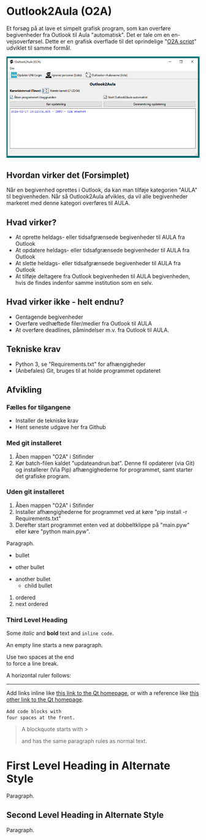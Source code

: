 # Outlook2Aula (O2A)
Et forsøg på at lave et simpelt grafisk program, som kan overføre begivenheder fra Outlook til Aula "automatisk". Det er tale om en en-vejsoverførsel.
Dette er en grafisk overflade til det oprindelige "[O2A script](https://github.com/froksen/O2A)" udviklet til samme formål.


![alt text](https://github.com/froksen/O2A_GUI/blob/master/screenshot.PNG?raw=true)



## Hvordan virker det (Forsimplet)
Når en begivenhed oprettes i Outlook, da kan man tilføje kategorien "AULA" til begivenheden. Når så Outlook2Aula afvikles, da vil alle begivenheder markeret med denne kategori overføres til AULA.

## Hvad virker?
- At oprette heldags- eller tidsafgrænsede begivenheder til AULA fra Outlook
- At opdatere heldags- eller tidsafgrænsede begivenheder til AULA fra Outlook
- At slette heldags- eller tidsafgrænsede begivenheder til AULA fra Outlook
- At tilføje deltagere fra Outlook begivenheden til AULA begivenheden, hvis de findes indenfor samme institution som en selv.

## Hvad virker ikke - helt endnu?
- Gentagende begivenheder
- Overføre vedhæftede filer/medier fra Outlook til AULA
- At overføre deadlines, påmindelser m.v. fra Outlook til AULA.

## Tekniske krav
* Python 3, se "Requirements.txt" for afhængigheder
* (Anbefales) Git, bruges til at holde programmet opdateret

## Afvikling

### Fælles for tilgangene
* Installer de tekniske krav
* Hent seneste udgave her fra Github

### Med git installeret 
1. Åben mappen "O2A" i Stifinder
2. Kør batch-filen kaldet "updateandrun.bat". Denne fil opdaterer (via Git) og installerer (Via Pip) afhængighederne for programmet, samt starter det grafiske program.

### Uden git installeret
1. Åben mappen "O2A" i Stifinder
2. Installer afhængighederne for programmet ved at køre "pip install -r Requirements.txt"
3. Derefter start programmet enten ved at dobbeltklippe på "main.pyw" eller køre "python main.pyw".



Paragraph.

- bullet
+ other bullet
* another bullet
    * child bullet

1. ordered
2. next ordered

### Third Level Heading

Some *italic* and **bold** text and `inline code`.

An empty line starts a new paragraph.

Use two spaces at the end  
to force a line break.

A horizontal ruler follows:

---

Add links inline like [this link to the Qt homepage](https://www.qt.io),
or with a reference like [this other link to the Qt homepage][1].

    Add code blocks with
    four spaces at the front.

> A blockquote
> starts with >
>
> and has the same paragraph rules as normal text.

First Level Heading in Alternate Style
======================================

Paragraph.

Second Level Heading in Alternate Style
---------------------------------------

Paragraph.

[1]: https://www.qt.io
